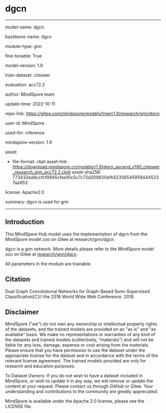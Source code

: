 # dgcn

---

model-name: dgcn

backbone-name: dgcn

module-type: gnn

fine-tunable: True

model-version: 1.9

train-dataset: citeseer

evaluation: acc72.2

author: MindSpore team

update-time: 2022-10-11

repo-link: <https://gitee.com/mindspore/models/tree/r1.9/research/gnn/dgcn>

user-id: MindSpore

used-for: inference

mindspore-version: 1.9

asset:

-
    file-format: ckpt
    asset-link: <https://download.mindspore.cn/models/r1.9/dgcn_ascend_v190_citeseer_research_gnn_acc72.2.ckpt>
    asset-sha256: 773432ed4ccfcf8945cfee10c5c7c72d209820efb523565459594445237aa953

license: Apache2.0

summary: dgcn is used for gnn

---

## Introduction

This MindSpore Hub model uses the implementation of dgcn from the MindSpore model zoo on Gitee at research/gnn/dgcn.

dgcn is a gnn network. More details please refer to the MindSpore model zoo on Gitee at [research/gnn/dgcn](https://gitee.com/mindspore/models/blob/r1.9/research/gnn/dgcn/readme_CN.md).

All parameters in the module are trainable.

## Citation

Dual Graph Convolutional Networks for Graph-Based Semi-Supervised Classification[C]// the 2018 World Wide Web Conference. 2018.

## Disclaimer

MindSpore ("we") do not own any ownership or intellectual property rights of the datasets, and the trained models are provided on an "as is" and "as available" basis. We make no representations or warranties of any kind of the datasets and trained models (collectively, “materials”) and will not be liable for any loss, damage, expense or cost arising from the materials. Please ensure that you have permission to use the dataset under the appropriate license for the dataset and in accordance with the terms of the relevant license agreement. The trained models provided are only for research and education purposes.

To Dataset Owners: If you do not wish to have a dataset included in MindSpore, or wish to update it in any way, we will remove or update the content at your request. Please contact us through GitHub or Gitee. Your understanding and contributions to the community are greatly appreciated.

MindSpore is available under the Apache 2.0 license, please see the LICENSE file.
